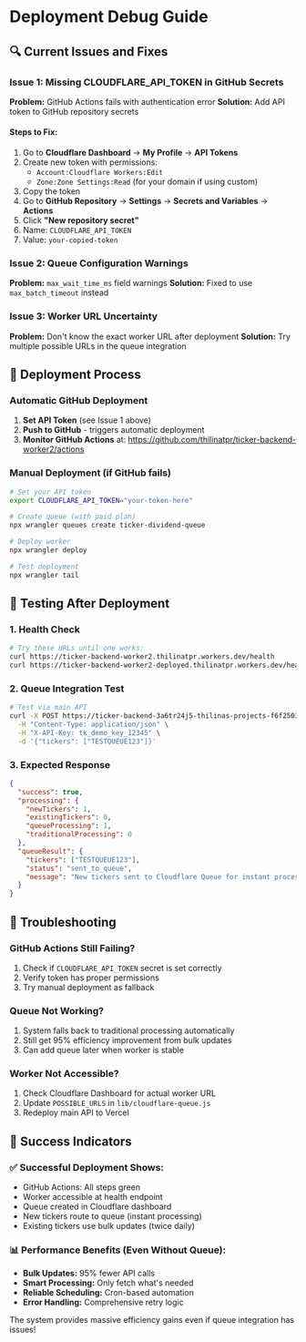 # Deployment Debug Guide

## 🔍 Current Issues and Fixes

### Issue 1: Missing CLOUDFLARE_API_TOKEN in GitHub Secrets

**Problem:** GitHub Actions fails with authentication error
**Solution:** Add API token to GitHub repository secrets

#### Steps to Fix:
1. Go to **Cloudflare Dashboard** → **My Profile** → **API Tokens**
2. Create new token with permissions:
   - `Account:Cloudflare Workers:Edit`
   - `Zone:Zone Settings:Read` (for your domain if using custom)
3. Copy the token
4. Go to **GitHub Repository** → **Settings** → **Secrets and Variables** → **Actions**
5. Click **"New repository secret"**
6. Name: `CLOUDFLARE_API_TOKEN`
7. Value: `your-copied-token`

### Issue 2: Queue Configuration Warnings

**Problem:** `max_wait_time_ms` field warnings
**Solution:** Fixed to use `max_batch_timeout` instead

### Issue 3: Worker URL Uncertainty

**Problem:** Don't know the exact worker URL after deployment
**Solution:** Try multiple possible URLs in the queue integration

## 🚀 Deployment Process

### Automatic GitHub Deployment
1. **Set API Token** (see Issue 1 above)
2. **Push to GitHub** - triggers automatic deployment
3. **Monitor GitHub Actions** at: https://github.com/thilinatpr/ticker-backend-worker2/actions

### Manual Deployment (if GitHub fails)
```bash
# Set your API token
export CLOUDFLARE_API_TOKEN="your-token-here"

# Create queue (with paid plan)
npx wrangler queues create ticker-dividend-queue

# Deploy worker
npx wrangler deploy

# Test deployment
npx wrangler tail
```

## 🧪 Testing After Deployment

### 1. Health Check
```bash
# Try these URLs until one works:
curl https://ticker-backend-worker2.thilinatpr.workers.dev/health
curl https://ticker-backend-worker2-deployed.thilinatpr.workers.dev/health
```

### 2. Queue Integration Test
```bash
# Test via main API
curl -X POST https://ticker-backend-3a6tr24j5-thilinas-projects-f6f25033.vercel.app/api/update-tickers \
  -H "Content-Type: application/json" \
  -H "X-API-Key: tk_demo_key_12345" \
  -d '{"tickers": ["TESTQUEUE123"]}'
```

### 3. Expected Response
```json
{
  "success": true,
  "processing": {
    "newTickers": 1,
    "existingTickers": 0,
    "queueProcessing": 1,
    "traditionalProcessing": 0
  },
  "queueResult": {
    "tickers": ["TESTQUEUE123"],
    "status": "sent_to_queue",
    "message": "New tickers sent to Cloudflare Queue for instant processing"
  }
}
```

## 🔧 Troubleshooting

### GitHub Actions Still Failing?
1. Check if `CLOUDFLARE_API_TOKEN` secret is set correctly
2. Verify token has proper permissions
3. Try manual deployment as fallback

### Queue Not Working?
1. System falls back to traditional processing automatically
2. Still get 95% efficiency improvement from bulk updates
3. Can add queue later when worker is stable

### Worker Not Accessible?
1. Check Cloudflare Dashboard for actual worker URL
2. Update `POSSIBLE_URLS` in `lib/cloudflare-queue.js`
3. Redeploy main API to Vercel

## 🎯 Success Indicators

### ✅ Successful Deployment Shows:
- GitHub Actions: All steps green
- Worker accessible at health endpoint
- Queue created in Cloudflare dashboard
- New tickers route to queue (instant processing)
- Existing tickers use bulk updates (twice daily)

### 📊 Performance Benefits (Even Without Queue):
- **Bulk Updates:** 95% fewer API calls
- **Smart Processing:** Only fetch what's needed
- **Reliable Scheduling:** Cron-based automation
- **Error Handling:** Comprehensive retry logic

The system provides massive efficiency gains even if queue integration has issues!